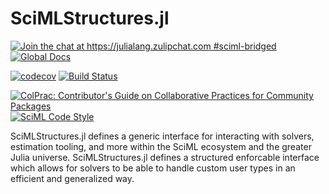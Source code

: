 # SciMLStructures.jl

[![Join the chat at https://julialang.zulipchat.com #sciml-bridged](https://img.shields.io/static/v1?label=Zulip&message=chat&color=9558b2&labelColor=389826)](https://julialang.zulipchat.com/#narrow/stream/279055-sciml-bridged)
[![Global Docs](https://img.shields.io/badge/docs-SciML-blue.svg)](https://docs.sciml.ai/SciMLStructures/stable/)

[![codecov](https://codecov.io/gh/SciML/SciMLStructures.jl/branch/master/graph/badge.svg?token=FwXaKBNW67)](https://codecov.io/gh/SciML/SciMLStructures.jl)
[![Build Status](https://github.com/SciML/SciMLStructures.jl/workflows/CI/badge.svg)](https://github.com/SciML/SciMLStructures.jl/actions?query=workflow%3ACI)

[![ColPrac: Contributor's Guide on Collaborative Practices for Community Packages](https://img.shields.io/badge/ColPrac-Contributor%27s%20Guide-blueviolet)](https://github.com/SciML/ColPrac)
[![SciML Code Style](https://img.shields.io/static/v1?label=code%20style&message=SciML&color=9558b2&labelColor=389826)](https://github.com/SciML/SciMLStyle)

SciMLStructures.jl defines a generic interface for interacting with solvers, estimation tooling, and more within
the SciML ecosystem and the greater Julia universe. SciMLStructures.jl defines a structured enforcable interface
which allows for solvers to be able to handle custom user types in an efficient and generalized way.
